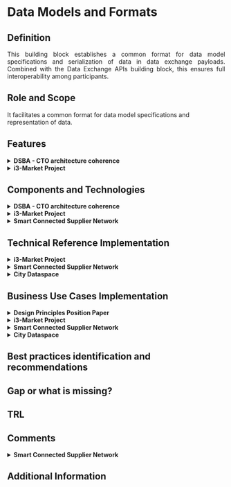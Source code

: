 # Data Models and Formats

## Definition
<div align="justify">This building block establishes a common format for data model specifications and serialization  of data in data exchange payloads. Combined with the Data Exchange APIs building block, this ensures full interoperability among participants.</div>

## Role and Scope
It facilitates a common format for data model specifications and representation of data.

## Features 
<details>
  <summary><strong>DSBA - CTO architecture coherence</strong></summary>
  
- Standardized  data format for exchange of messages
- Common data Models agreed among participants
- Provide data Models
- Describe data format
</details>

<details>
  <summary><strong>i3-Market Project</strong></summary>
  
- Creation and registration of the data offering description
</details>


## Components and Technologies
<details>
  <summary><strong>DSBA - CTO architecture coherence</strong></summary>
  
- JSON-LD (amongst others, like RDF)
- [Smart Data Models](https://github.com/smart-data-models)
- Vocabulary Provider Component
- The descriptions and more information in [IDS Infomodel](https://w3id.org/idsa/core). (RDF*, JSON-LD*, Linked Data Proofs, BBS+ Signatuores, ODLR, SHACL, Schema.org, ...)
</details>

<details>
  <summary><strong>i3-Market Project</strong></summary>
  
- Semantic Engine
- Semantic Model (OCASUS)
- i3-Market SDK-Generator
- Distributed staraage, decentralized storage
- SDK-core; SDK-RI
</details>

<details>
  <summary><strong>Smart Connected Supplier Network</strong></summary>
  
  - Use of the Universal Business Language (UBL)
  - ERP system.
</details>

## Technical Reference Implementation
<details>
  <summary><strong>i3-Market Project</strong></summary>
  
- Pricing Model
- Contract Model
- Data Schema
- Relational Data Schema
</details>
<details>
  <summary><strong>Smart Connected Supplier Network</strong></summary>
  <div align="justify">SCSN is structured according to the four-corner model. The SCSN network is a network of networks in which all service providers/brokers are connected to each other. This enables every manufacturing company to communicate with all other manufacturing companies in the SCSN network, irrespective of the service providers to which the manufacturing companies are affiliated. This is made possible by strict technical and commercial agreements between the service providers, which are managed by the independent SCSN Foundation.</div>
  
  <a href="https://smart-connected.nl/en/about-scsn/how-it-works"><img src="images/SCSN-Graphic.jpg" alt="SCSN's webpage"></a>
</details>

<details>
  <summary><strong>City Dataspace</strong></summary>
    
1. Deploy batch data to the dataspace.
2. Provide streaming data to the dataspace.
3. Create semantic models for your data.
4. Find data
5. Create exports.
  <div align="justify">To know more about each step, visit the section <a href="https://www.city-dataspace.de/18-2/">Tutorials</a> of the City Dataspace webpage</div>
  <img src="images/City_Dataspace.png">
</details>


## Business Use Cases Implementation
<details>
  <summary><strong>Design Principles Position Paper</strong></summary>
<div align="justify">The Smart Agrifood domain needs a common representation of agronomic data (e.g. crops, senso data from the field, multispectral imagery from UAVs, geolocation data, fertilisation logs, …). This common data model shall be used for all data exchanged between software components.</div>
</details>

<details>
  <summary><strong>i3-Market Project</strong></summary>
<div align="justify">"Data offering" allows to describe the capabilities and interfaces of an i3-MARKET data asset from a provider perspective and how this information can be used for discovery and access purpose but at the same time provides information towards the commercial use of the data asset.</div>
</details>

<details>
  <summary><strong>Smart Connected Supplier Network</strong></summary>
<div align="justify">The need of sharing data is crucial in low volume industry, like semiconductor industry. Nowadays, every industry adopts different standards and understandings of the same information, which provokes that a lot of work has to be done manually and it is not digitized. Furthermore, manual actions have a huge impact in the final price and they require extra effort. By using data standards and IDS components, the process is digitized, some errors are avoided and the effort is minimized. Besides, it enables the small manufacturing companies to join the digitalization process. Until now, they were sometimes excluded due to the high cost of hiring IT professionals (they have less budget).</div>
</details>

<details>
  <summary><strong>City Dataspace</strong></summary>
  <div align="justify">The City Dataspace focuses on the challenge of increasing and enabling the usability of Smart City relevant Open and Urban data using the example of mobility and geodata across municipal boundaries. It relies on the established semantic technologies, combined with new innovative concepts to simplify the use of the required technologies. This interoperability should enable app developers to develop an app once and roll it out to a large number of municipalities using the City Dataspace. Conversely, the City Dataspace enables municipalities to participate in existing apps just by making their data available.</div>
</details>

## Best practices identification and recommendations
  
## Gap or what is missing?

## TRL

## Comments
<details>
  <summary><strong>Smart Connected Supplier Network</strong></summary>
  
  Results:
  - Cross-factory communication is facilitated.
  - By ensuring supply chain transparency and interoperability, the overall productivity has improvement of 20%.
  - The transaction costs of the supply chain are reduced.
</details>

## Additional Information



